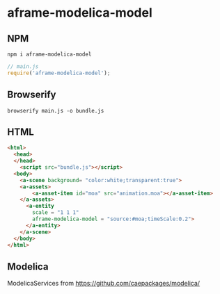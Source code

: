 # aframe-modelica-model

## NPM

```
npm i aframe-modelica-model
```

```javascript
// main.js
require('aframe-modelica-model');
```

## Browserify

```
browserify main.js -o bundle.js
```

## HTML

```html
<html>
  <head>
  </head>
    <script src="bundle.js"></script>  
  <body>
    <a-scene background= "color:white;transparent:true">
	<a-assets>
		<a-asset-item id="moa" src="animation.moa"></a-asset-item>
	</a-assets>
      <a-entity
        scale = "1 1 1"
        aframe-modelica-model = "source:#moa;timeScale:0.2">
      </a-entity>
    </a-scene>
  </body>
</html>
```

## Modelica

ModelicaServices from
https://github.com/caepackages/modelica/
